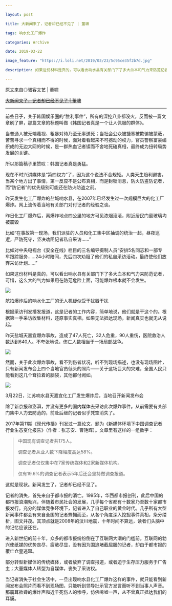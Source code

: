 ```yaml
---

layout: post

title: 大新闻来了，记者却已经不见了 | 董啸

tags: 响水化工厂爆炸

categories: Archive

date: 2019-03-22

image_feature: "https://i.loli.net/2019/03/23/5c95ce35f2b7d.jpg"

description: 如果这份材料是真的，可以看出响水县有关部门下了多大血本和气力来防范记者，可惜，这么大的气力如果用在防范危险上面，可能爆炸根本就不会发生。

---
```


原文来自◎骚客文艺 \| 董啸

~~[大新闻来了，记者却已经不见了 \| 董啸](http://archive.li/0Fs9l#selection-33.0-33.2)~~

---

前些日子，关于韩国娱乐圈的“胜利事件”，所有的深挖八卦都没火，反而被一篇文章刷了屏，那篇文章的标题叫做《韩国记者真是一个让人佩服的群体》。

当普通人被无端蔑视、粗暴对待乃至无辜送死；当社会公众被搪塞被欺骗被蒙蔽，苦苦寻求一个真相而不得的时候，面对着看起来不可撼动的权力，官员警察富豪编织成的无边大网的时候，是一群热血记者锲而不舍地死磕真相，最终成为扭转局势发展的关键。

所以那篇稿子里赞叹：韩国记者真是勇猛。

现在不时兴讲媒体是“第四权力”了，因为这个说法不合规矩。人类天生趋利避害，当某个地方出了事情，第一反应不是公布真相，而是封锁消息，防火防盗防记者，而“防记者”的优先级别可能还在防火防盗之前。

昨天发生化工厂爆炸的盐城响水县，在2007年已经发生过一次规模巨大的化工厂爆炸。网上流传着当地有关部门对付记者的经验之谈。

昨日化工厂爆炸后，离爆炸地点四公里的地方可见浓烟滚滚，附近居民门窗玻璃均被震毁

比如“在事故第一现场，我们派驻的人员和化工集中区抽调的统治一起，昼夜巡逻，严防死守，坚决劝阻记者私自采访……”

比如对中央电视台《安全在线》栏目的三名编导摄制人员“安排5名同志和一部专车跟踪服务……24小时陪同，先后四次劝阻了他们的私自采访活动，最终使他们放弃采访计划……”

如果这份材料是真的，可以看出响水县有关部门下了多大血本和气力来防范记者，可惜，这么大的气力如果用在防范危险上面，可能爆炸根本就不会发生。

![](https://i.loli.net/2019/03/23/5c95ce337bd76.jpg)

<figcaption>航拍爆炸后的响水化工厂的无人机疑似受干扰器干扰</figcaption>

根据采访刊发播发报道，这是记者的工作内容，简单地说，他们就是干这个的。根据第一手采访收集材料，还原事实真相。如果无法抵达现场，新闻真实也就无从说起。

昨天盐城天嘉宜爆炸事故，造成了47人死亡，32人危重，90人重伤，医院救治人数达到640人。不夸张地说，伤亡人数相当于一场局部战争。

![](https://i.loli.net/2019/03/23/5c95ce35f2b7d.jpg)

然而，关于此次爆炸事故，看不到伤者状况，听不到现场描述，也没有现场图片，只有新闻发布会上四个当地官员低头的照片——关于这场巨大的灾难，全国人民只能看到这几个耷拉着的脑袋，其他都付阙如。

![](https://i.loli.net/2019/03/23/5c95ce378f6d2.jpg)

<figcaption>3月22日，江苏响水县天嘉宜化工厂发生爆炸后，当地召开新闻发布会</figcaption>

除了新京报和澎湃，并没有更多的国内媒体去采访此次爆炸事件。从前需要有关部门集中人力去防范的，前赴后继的记者似乎凭空消失了。

2017年第11期《现代传播》刊发过一篇论文，题为《新媒体环境下中国调查记者行业生态变化报告》（作者：张志安、曹艳辉）。文章里有这样的一组数字：

> 中国现有调查记者共175人。
>
> 调查记者从业人数下降幅度高达58%。
>
> 调查记者仅仅集中在7家传统媒体和2家新媒体机构。
>
> 仅有19.6%的调查记者表示5年后还会坚持做调查报道。

这就是现状。新闻发生了，记者却已经不见了。

记者的消失，首先来自于都市报的消亡。1995年，华西都市报创刊，此后中国的都市报浪潮勃兴，伴随着市民社会的发展，几乎每个省都有十数家乃至数十家都市报发行。充分的媒体竞争环境下，记者进入了自己职业的黄金时代。几乎所有大型新闻事件都会有来自全国的记者蜂拥而至，从各个角度深入挖掘事件真相，条分缕析，图文并茂。其顶点就是2008年的汶川地震，十年时间不算远，读者们头脑中的记忆应该还在。

进入新世纪的前十年，众多的都市报纷纷倒在了互联网大潮的门槛前。互联网的勃兴使纸媒的优势丧尽，疲敝尽显，没有因为围追堵截屈服的记者，却由于都市报的覆亡仓皇逃窜。

部分转型新媒体的传统媒体，或者放弃了调查报道，或者迫于生存压力服务于广告主；大量媒体人转型为自媒体，丧失了采访权。

当记者消失于社会生活中，一旦出现响水县化工厂爆炸这样的事件，就只能看到新闻发布会照片而看不到现场图，只能听到领导批示官方发言而听不到当事人声音。那震耳欲聋的爆炸声和近千死伤人的惨呼，仿佛唏嘘一声，从不曾真正抵达我们的耳膜。
